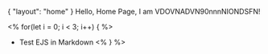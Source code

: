 {
    "layout": "home"
}
Hello, Home Page, I am VDOVNADVN90nnnNIONDSFN!

<% for(let i = 0; i < 3; i++) { %>
* Test EJS in Markdown
<% } %>